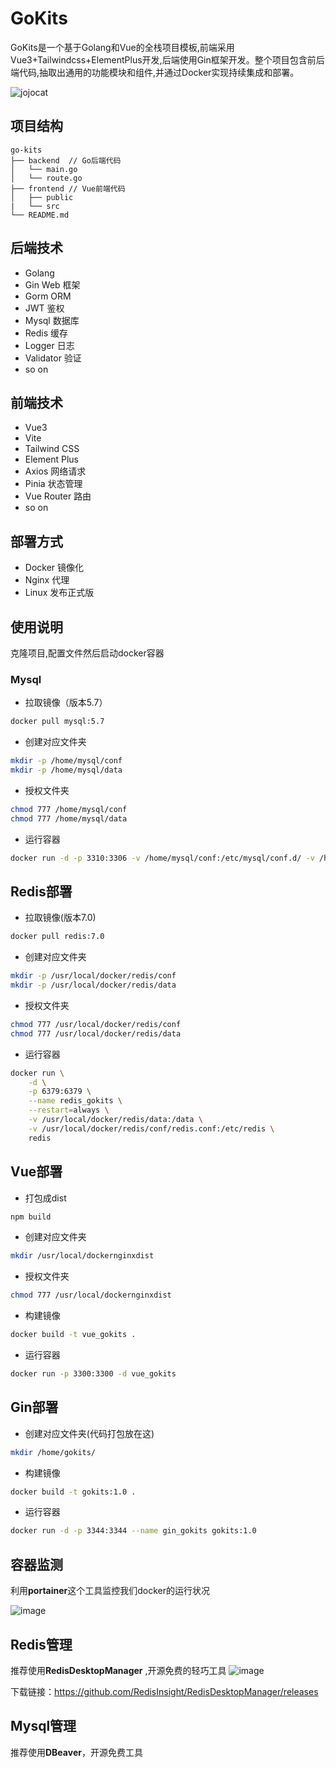 # GoKits

GoKits是一个基于Golang和Vue的全栈项目模板,前端采用Vue3+Tailwindcss+ElementPlus开发,后端使用Gin框架开发。整个项目包含前后端代码,抽取出通用的功能模块和组件,并通过Docker实现持续集成和部署。


![jojocat](https://github.com/JaeHua/GoKits/assets/126366914/a86ab124-c10e-4588-b5c9-c5bc6e7abfe2)




## 项目结构

```
go-kits
├── backend  // Go后端代码
│   └── main.go
│   └── route.go
├── frontend // Vue前端代码
│   ├── public
|   └── src
└── README.md
```

## 后端技术

- Golang 
- Gin Web 框架
- Gorm ORM
- JWT 鉴权
- Mysql 数据库
- Redis 缓存
- Logger 日志
- Validator 验证
- so on
## 前端技术 

- Vue3
- Vite
- Tailwind CSS
- Element Plus
- Axios 网络请求
- Pinia 状态管理
- Vue Router 路由
- so on

## 部署方式

- Docker 镜像化
- Nginx 代理
- Linux 发布正式版


## 使用说明

克隆项目,配置文件然后启动docker容器
### Mysql



- 拉取镜像（版本5.7）

```Bash
docker pull mysql:5.7
```

- 创建对应文件夹

```Bash
mkdir -p /home/mysql/conf
mkdir -p /home/mysql/data
```

- 授权文件夹

```Bash
chmod 777 /home/mysql/conf
chmod 777 /home/mysql/data
```

- 运行容器

```Bash
docker run -d -p 3310:3306 -v /home/mysql/conf:/etc/mysql/conf.d/ -v /home/mysql/data:/var/lib/mysql -e MYSQL_ROOT_PASSWORD=123456 --name mysql_gokits
```
## Redis部署

- 拉取镜像(版本7.0)

```Bash
docker pull redis:7.0
```

- 创建对应文件夹

```Bash
mkdir -p /usr/local/docker/redis/conf
mkdir -p /usr/local/docker/redis/data
```

- 授权文件夹

```Bash
chmod 777 /usr/local/docker/redis/conf
chmod 777 /usr/local/docker/redis/data
```

- 运行容器

```Bash
docker run \
    -d \
    -p 6379:6379 \
    --name redis_gokits \
    --restart=always \
    -v /usr/local/docker/redis/data:/data \
    -v /usr/local/docker/redis/conf/redis.conf:/etc/redis \
    redis
```

## Vue部署

- 打包成dist

```Bash
npm build
```

- 创建对应文件夹

```Bash
mkdir /usr/local/dockernginxdist
```

- 授权文件夹

```Bash
chmod 777 /usr/local/dockernginxdist
```

- 构建镜像

```Bash
docker build -t vue_gokits .
```

- 运行容器

```Bash
docker run -p 3300:3300 -d vue_gokits
```

## Gin部署

- 创建对应文件夹(代码打包放在这)

```Bash
mkdir /home/gokits/
```

- 构建镜像

```Bash
docker build -t gokits:1.0 .
```

- 运行容器

```Bash
docker run -d -p 3344:3344 --name gin_gokits gokits:1.0
```

## 容器监测

利用**portainer**这个工具监控我们docker的运行状况

![image](https://github.com/JaeHua/GoKits/assets/126366914/1bcaaa56-e4a1-42a6-bd45-a2984ac7a7d5)


## Redis管理

推荐使用**RedisDesktopManager** ,开源免费的轻巧工具
![image](https://github.com/JaeHua/GoKits/assets/126366914/94845abd-b4a6-46b4-b0a4-c6fc062ca00a)

下载链接：https://github.com/RedisInsight/RedisDesktopManager/releases

## Mysql管理

推荐使用**DBeaver**，开源免费工具

